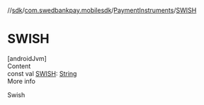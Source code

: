 //[sdk](../../../index.md)/[com.swedbankpay.mobilesdk](../index.md)/[PaymentInstruments](index.md)/[SWISH](-s-w-i-s-h.md)



# SWISH  
[androidJvm]  
Content  
const val [SWISH](-s-w-i-s-h.md): [String](https://kotlinlang.org/api/latest/jvm/stdlib/kotlin/-string/index.html)  
More info  


Swish

  



